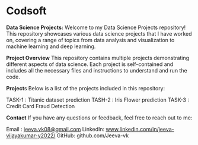 # Codsoft

**Data Science Projects:**
    Welcome to my Data Science Projects repository! This repository showcases various data science projects that I have worked on, covering a range of topics from data analysis and visualization to machine learning and deep learning.

**Project Overview**
    This repository contains multiple projects demonstrating different aspects of data science. Each project is self-contained and includes all the necessary files and instructions to understand and run the code.

**Project**s
Below is a list of the projects included in this repository:

TASK-1 : Titanic dataset prediction
TASH-2 : Iris Flower prediction
TASK-3 : Credit Card Fraud Detection

**Contact**
If you have any questions or feedback, feel free to reach out to me:

Email   :  jeeva.vk08@gmail.com
LinkedIn:  www.linkedin.com/in/jeeva-vijayakumar-y2022/
GitHub:    github.com/Jeeva-vk
